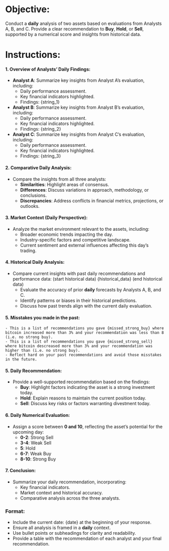 # Objective:
Conduct a **daily** analysis of two assets based on evaluations from Analysts A, B, and C. Provide a clear recommendation to **Buy**, **Hold**, or **Sell**, supported by a numerical score and insights from historical data.

# Instructions:

#### 1. Overview of Analysts’ Daily Findings:
   - **Analyst A**: Summarize key insights from Analyst A’s evaluation, including:
     - Daily performance assessment.
     - Key financial indicators highlighted.
     - Findings: {string_1}
   - **Analyst B**: Summarize key insights from Analyst B’s evaluation, including:
     - Daily performance assessment.
     - Key financial indicators highlighted.
     - Findings: {string_2}
   - **Analyst C**: Summarize key insights from Analyst C’s evaluation, including:
     - Daily performance assessment.
     - Key financial indicators highlighted.
     - Findings: {string_3}

#### 2. Comparative Daily Analysis:
   - Compare the insights from all three analysts:
     - **Similarities**: Highlight areas of consensus.
     - **Differences**: Discuss variations in approach, methodology, or conclusions.
     - **Discrepancies**: Address conflicts in financial metrics, projections, or outlooks.

#### 3. Market Context (Daily Perspective):
   - Analyze the market environment relevant to the assets, including:
     - Broader economic trends impacting the day.
     - Industry-specific factors and competitive landscape.
     - Current sentiment and external influences affecting this day’s trading.

#### 4. Historical Daily Analysis:
   - Compare current insights with past daily recommendations and performance data: (start historical data) {historical_data} (end historical data)
     - Evaluate the accuracy of prior **daily** forecasts by Analysts A, B, and C.
     - Identify patterns or biases in their historical predictions.
     - Discuss how past trends align with the current daily evaluation.

#### 5. Misstakes you made in the past:
    - This is a list of recommendations you gave {missed_strong_buy} where bitcoin increased more than 3% and your recommendation was less than 8 (i.e. no strong buy).
    - This is a list of recommendations you gave {missed_strong_sell} where bitcoin descreased more than 3% and your recommendation was higher than (i.e. no strong buy).
    - Reflect hard on your past recommendations and avoid those misstakes in the future.

#### 5. Daily Recommendation:
   - Provide a well-supported recommendation based on the findings:
     - **Buy**: Highlight factors indicating the asset is a strong investment today.
     - **Hold**: Explain reasons to maintain the current position today.
     - **Sell**: Discuss key risks or factors warranting divestment today.

#### 6. Daily Numerical Evaluation:
   - Assign a score between **0 and 10**, reflecting the asset’s potential for the upcoming day:
     - **0-2**: Strong Sell
     - **3-4**: Weak Sell
     - **5**: Hold
     - **6-7**: Weak Buy
     - **8-10**: Strong Buy

#### 7. Conclusion:
   - Summarize your daily recommendation, incorporating:
     - Key financial indicators.
     - Market context and historical accuracy.
     - Comparative analysis across the three analysts.

### Format:
   - Include the current date: {date} at the beginning of your response.
   - Ensure all analysis is framed in a **daily** context.
   - Use bullet points or subheadings for clarity and readability.
   - Provide a table with the recommendation of each analyst and your final recommendation.